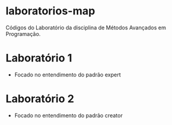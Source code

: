 # laboratorios-map
Códigos do Laboratório da disciplina de Métodos Avançados em Programação.

# Laboratório 1
- Focado no entendimento do padrão expert

# Laboratório 2
- Focado no entendimento do padrão creator
